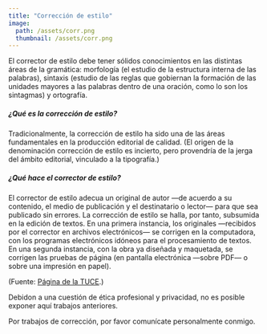 ```yaml
---
title: "Corrección de estilo"
image: 
  path: /assets/corr.png
  thumbnail: /assets/corr.png
---
```


El corrector de estilo debe tener sólidos conocimientos en las distintas áreas de la gramática: morfología (el estudio de la estructura interna de las palabras), sintaxis (estudio de las reglas que gobiernan la formación de las unidades mayores a las palabras dentro de una oración, como lo son los sintagmas) y ortografía.

##### ¿Qué es la corrección de estilo?

Tradicionalmente, la corrección de estilo ha sido una de las áreas fundamentales en la producción editorial de calidad. (El origen de la denominación corrección de estilo es incierto, pero provendría de la jerga del ámbito editorial, vinculado a la tipografía.)

##### ¿Qué hace el corrector de estilo?

El corrector de estilo adecua un original de autor —de acuerdo a su contenido, el medio de publicación y el destinatario o lector— para que sea publicado sin errores. La corrección de estilo se halla, por tanto, subsumida en la edición de textos.
En una primera instancia, los originales —recibidos por el corrector en archivos electrónicos— se corrigen en la computadora, con los programas electrónicos idóneos para el procesamiento de textos. En una segunda instancia, con la obra ya diseñada y maquetada, se corrigen las pruebas de página (en pantalla electrónica —sobre PDF— o sobre una impresión en papel).

(Fuente: [Página de la TUCE](https://www.fhuce.edu.uy/index.php/ensenanza/tecnicaturas/tecnicatura-universitaria-en-correccion-de-estilo "Página de la TUCE").)

Debidon a una cuestión de ética profesional y privacidad, no es posible exponer aquí trabajos anteriores.

Por trabajos de corrección, por favor comunícate personalmente conmigo.
